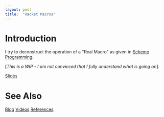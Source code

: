 ```yaml
---
layout: post
title:  "Racket Macros"
---
```


# Introduction

I try to deconstruct the operation of a "Real Macro" as given in [Scheme Programming](https://en.wikibooks.org/wiki/Scheme_Programming/Macros).

[_This is a WIP - I am not convinced that I fully understand what is going on_].

[Slides](https://github.com/guitarvydas/guitarvydas.github.io/blob/master/assets/2021-09-08-Macros/index.html)

# See Also

[Blog](https://guitarvydas.github.io)
[Videos](https://www.youtube.com/channel/UC2bdO9l84VWGlRdeNy5)
[References](https://guitarvydas.github.io/2021/01/14/References.html)

<script src="https://utteranc.es/client.js" 
        repo="guitarvydas/guitarvydas.github.io" 
        issue-term="pathname" 
        theme="github-light" 
        crossorigin="anonymous" 
        async> 
</script> 
